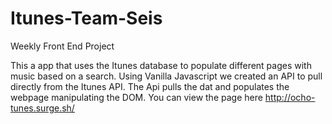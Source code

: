 # Itunes-Team-Seis
Weekly Front End Project

This a app that uses the Itunes database to populate different pages with music based on a search. 
Using Vanilla Javascript we created an API to pull directly from the Itunes API. 
The Api pulls the dat and populates the webpage manipulating the DOM. 
You can view the page here http://ocho-tunes.surge.sh/
